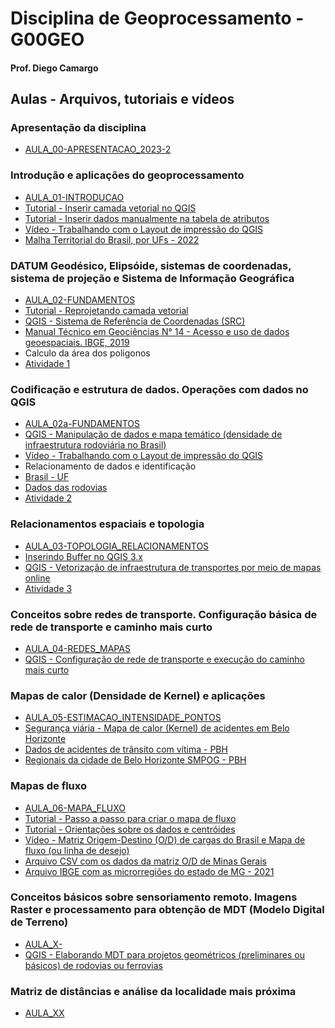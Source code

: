 # Disciplina de Geoprocessamento - G00GEO
#### Prof. Diego Camargo

## Aulas - Arquivos, tutoriais e vídeos
### Apresentação da disciplina
- [AULA_00-APRESENTACAO_2023-2](https://github.com/d-camargo/geo/raw/gh-pages/arquivos/AULA_00-APRESENTACAO_2023-2.pdf)

### Introdução e aplicações do geoprocessamento
- [AULA_01-INTRODUCAO](https://github.com/d-camargo/geo/raw/65897db4e83f1ee69554438356894cc4922c1ffe/arquivos/AULA_01-INTRODUCAO.pdf)
- [Tutorial - Inserir camada vetorial no QGIS](https://sway.office.com/VH2ndMKEzRpI45ii?ref=Link)
- [Tutorial - Inserir dados manualmente na tabela de atributos](https://sway.office.com/gokwxb2FP3C4D7Lp?ref=Link)
- [Vídeo - Trabalhando com o Layout de impressão do QGIS](https://youtu.be/NvrLQUenRAQ)
- [Malha Territorial do Brasil, por UFs - 2022](https://github.com/d-camargo/geo/raw/65897db4e83f1ee69554438356894cc4922c1ffe/arquivos/BR_UF_2022.zip)

### DATUM Geodésico, Elipsóide, sistemas de coordenadas, sistema de projeção e Sistema de Informação Geográfica
- [AULA_02-FUNDAMENTOS](https://raw.githubusercontent.com/d-camargo/geo/gh-pages/arquivos/AULA_02-FUNDAMENTOS.pdf)
- [Tutorial - Reprojetando camada vetorial](https://sway.office.com/kHHzvq2lQOFq3HSb?ref=Link)
- [QGIS - Sistema de Referência de Coordenadas (SRC)](https://youtu.be/RhE2YUpkNMo)
- [Manual Técnico em Geociências N° 14 - Acesso e uso de dados geoespaciais. IBGE, 2019](https://biblioteca.ibge.gov.br/visualizacao/livros/liv101675.pdf)
- Calculo da área dos poligonos
- [Atividade 1](https://raw.githubusercontent.com/d-camargo/geo/gh-pages/arquivos/Atividade_01-Geoprocessamento.pdf)

### Codificação e estrutura de dados. Operações com dados no QGIS
- [AULA_02a-FUNDAMENTOS](https://raw.githubusercontent.com/d-camargo/geo/gh-pages/arquivos/AULA_03-DADOS.pdf)
- [QGIS - Manipulação de dados e mapa temático (densidade de infraestrutura rodoviária no Brasil)](https://youtu.be/GWm8ekcsv1M)
- [Vídeo - Trabalhando com o Layout de impressão do QGIS](https://youtu.be/NvrLQUenRAQ)
- Relacionamento de dados e identificação
- [Brasil - UF](https://raw.githubusercontent.com/d-camargo/geo/gh-pages/arquivos/BR_UF_2022.gpkg)
- [Dados das rodovias](https://raw.githubusercontent.com/d-camargo/geo/gh-pages/arquivos/rodovias.csv)
- [Atividade 2](https://raw.githubusercontent.com/d-camargo/geo/gh-pages/arquivos/Atividade_02-Geoprocessamento.pdf)

### Relacionamentos espaciais e topologia
- [AULA_03-TOPOLOGIA_RELACIONAMENTOS](https://raw.githubusercontent.com/d-camargo/geo/gh-pages/arquivos/AULA_03-TOPOLOGIA_RELACIONAMENTOS.pdf)
- [Inserindo Buffer no QGIS 3.x](https://sway.office.com/d8RavoQJsuYDThEq?ref=Link)
- [QGIS - Vetorização de infraestrutura de transportes por meio de mapas online](https://youtu.be/XwLkVBkKL8Q)
- [Atividade 3](https://raw.githubusercontent.com/d-camargo/geo/gh-pages/arquivos/Atividade_03-Geoprocessamento.pdf)

### Conceitos sobre redes de transporte. Configuração básica de rede de transporte e caminho mais curto
- [AULA_04-REDES_MAPAS](https://raw.githubusercontent.com/d-camargo/geo/gh-pages/arquivos/AULA_04-REDES_MAPAS.pdf)
- [QGIS - Configuração de rede de transporte e execução do caminho mais curto](https://youtu.be/ydCOEJsVo78)

### Mapas de calor (Densidade de Kernel) e aplicações
- [AULA_05-ESTIMACAO_INTENSIDADE_PONTOS](https://raw.githubusercontent.com/d-camargo/geo/gh-pages/arquivos/AULA_05-ESTIMACAO_INTENSIDADE_PONTOS.pdf)
- [Segurança viária - Mapa de calor (Kernel) de acidentes em Belo Horizonte](https://youtu.be/gYEqmZudaG4)
- [Dados de acidentes de trânsito com vítima - PBH](https://dados.pbh.gov.br/dataset/relacao-dos-veiculos-envolvidos-nos-acidentes-de-transito-com-vitima)
- [Regionais da cidade de Belo Horizonte SMPOG - PBH](https://raw.githubusercontent.com/d-camargo/geo/gh-pages/arquivos/REGIONAIS_SMPOG_PBH.gpkg)

### Mapas de fluxo
- [AULA_06-MAPA_FLUXO](https://raw.githubusercontent.com/d-camargo/geo/gh-pages/arquivos/AULA_06-MAPA_FLUXO.pdf)
- [Tutorial - Passo a passo para criar o mapa de fluxo](https://sway.office.com/MBAQqIcFz4pooVun?ref=Link)
- [Tutorial - Orientações sobre os dados e centróides](https://sway.office.com/zVaGMViN9u8VBDiK?ref=Link&loc=mysways)
- [Vídeo - Matriz Origem-Destino (O/D) de cargas do Brasil e Mapa de fluxo (ou linha de desejo)](https://youtu.be/FvKtsuL-ul4)
- [Arquivo CSV com os dados da matriz O/D de Minas Gerais](https://raw.githubusercontent.com/d-camargo/geo/gh-pages/arquivos/OD-MG_EXPORT.csv)
- [Arquivo IBGE com as microrregiões do estado de MG - 2021](https://raw.githubusercontent.com/d-camargo/geo/gh-pages/arquivos/MICRO_MG-2021-2.gpkg)

### Conceitos básicos sobre sensoriamento remoto. Imagens Raster e processamento para obtenção de MDT (Modelo Digital de Terreno)
- [AULA_X-]()
- [QGIS - Elaborando MDT para projetos geométricos (preliminares ou básicos) de rodovias ou ferrovias](https://youtu.be/jZuTs68CSGc)

### Matriz de distâncias e análise da localidade mais próxima
- [AULA_XX]()
